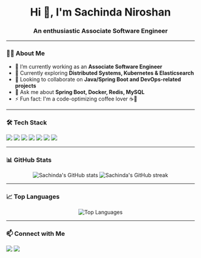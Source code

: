 <h1 align="center">Hi 👋, I'm Sachinda Niroshan</h1>
<h3 align="center">An enthusiastic Associate Software Engineer</h3>

---

### 👨‍💻 About Me

- 🔭 I’m currently working as an **Associate Software Engineer**
- 🌱 Currently exploring **Distributed Systems, Kubernetes & Elasticsearch**
- 👯 Looking to collaborate on **Java/Spring Boot and DevOps-related projects**
- 💬 Ask me about **Spring Boot, Docker, Redis, MySQL**
- ⚡ Fun fact: I'm a code-optimizing coffee lover ☕🚀

---

### 🛠️ Tech Stack

<p>
  <img src="https://img.shields.io/badge/Java-ED8B00?style=for-the-badge&logo=openjdk&logoColor=white"/>
  <img src="https://img.shields.io/badge/SpringBoot-6DB33F?style=for-the-badge&logo=springboot&logoColor=white"/>
  <img src="https://img.shields.io/badge/Docker-2496ED?style=for-the-badge&logo=docker&logoColor=white"/>
  <img src="https://img.shields.io/badge/Kubernetes-326CE5?style=for-the-badge&logo=kubernetes&logoColor=white"/>
  <img src="https://img.shields.io/badge/Elasticsearch-005571?style=for-the-badge&logo=elasticsearch&logoColor=white"/>
  <img src="https://img.shields.io/badge/MySQL-4479A1?style=for-the-badge&logo=mysql&logoColor=white"/>
  <img src="https://img.shields.io/badge/Redis-DC382D?style=for-the-badge&logo=redis&logoColor=white"/>
</p>

---

### 📊 GitHub Stats

<p align="center">
  <img src="https://github-readme-stats.vercel.app/api?username=sachindaniroshan&show_icons=true&theme=radical" alt="Sachinda's GitHub stats"/>
  <img src="https://github-readme-streak-stats.herokuapp.com/?user=sachindaniroshan&theme=radical" alt="Sachinda's GitHub streak"/>
</p>

---

### 📈 Top Languages

<p align="center">
  <img src="https://github-readme-stats.vercel.app/api/top-langs/?username=sachindaniroshan&layout=compact&theme=radical" alt="Top Languages"/>
</p>

---

### 📫 Connect with Me

<p>
  <a href="mailto:sachinda.nirosh@gmail.com"><img src="https://img.shields.io/badge/Gmail-D14836?style=for-the-badge&logo=gmail&logoColor=white" /></a>
   <a href="https://www.linkedin.com/in/sachinda-niroshan-45468a22b">
    <img src="https://img.shields.io/badge/LinkedIn-0077B5?style=for-the-badge&logo=linkedin&logoColor=white" />
  </a>
</p>

